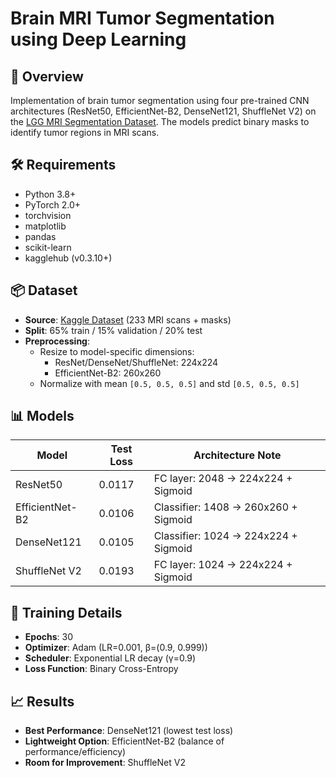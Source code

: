 # Brain MRI Tumor Segmentation using Deep Learning

## 📌 Overview
Implementation of brain tumor segmentation using four pre-trained CNN architectures (ResNet50, EfficientNet-B2, DenseNet121, ShuffleNet V2) on the [LGG MRI Segmentation Dataset](https://www.kaggle.com/mateuszbuda/lgg-mri-segmentation). The models predict binary masks to identify tumor regions in MRI scans.

## 🛠️ Requirements
- Python 3.8+
- PyTorch 2.0+
- torchvision
- matplotlib
- pandas
- scikit-learn
- kagglehub (v0.3.10+)

## 📦 Dataset
- **Source**: [Kaggle Dataset](https://www.kaggle.com/mateuszbuda/lgg-mri-segmentation) (233 MRI scans + masks)
- **Split**: 65% train / 15% validation / 20% test
- **Preprocessing**:
  - Resize to model-specific dimensions:
    - ResNet/DenseNet/ShuffleNet: 224x224
    - EfficientNet-B2: 260x260
  - Normalize with mean `[0.5, 0.5, 0.5]` and std `[0.5, 0.5, 0.5]`

## 📊 Models
| Model          | Test Loss | Architecture Note                          |
|----------------|-----------|--------------------------------------------|
| ResNet50       | 0.0117    | FC layer: 2048 → 224x224 + Sigmoid         |
| EfficientNet-B2| 0.0106    | Classifier: 1408 → 260x260 + Sigmoid        |
| DenseNet121    | 0.0105    | Classifier: 1024 → 224x224 + Sigmoid        |
| ShuffleNet V2  | 0.0193    | FC layer: 1024 → 224x224 + Sigmoid         |

## 🚀 Training Details
- **Epochs**: 30
- **Optimizer**: Adam (LR=0.001, β=(0.9, 0.999))
- **Scheduler**: Exponential LR decay (γ=0.9)
- **Loss Function**: Binary Cross-Entropy

## 📈 Results
- **Best Performance**: DenseNet121 (lowest test loss)
- **Lightweight Option**: EfficientNet-B2 (balance of performance/efficiency)
- **Room for Improvement**: ShuffleNet V2
